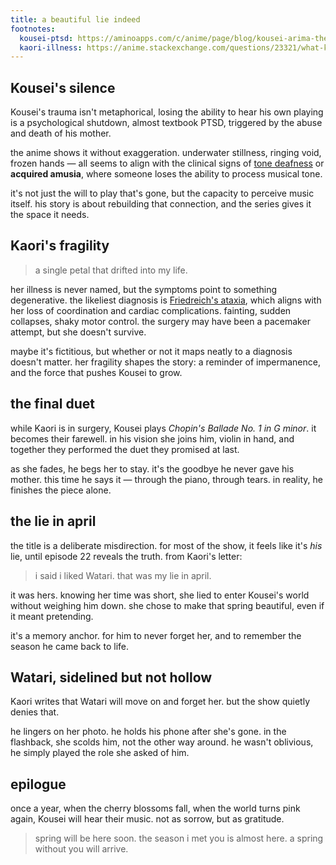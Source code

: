 ```yaml
---
title: a beautiful lie indeed
footnotes:
  kousei-ptsd: https://aminoapps.com/c/anime/page/blog/kousei-arima-the-struggle-of-ptsd/08tk_uKPrGbKX0dNxwn71BBop7BZ5q
  kaori-illness: https://anime.stackexchange.com/questions/23321/what-kind-of-illness-was-kaori-miyazono-suffering-from
---
```


## Kousei's silence

Kousei's trauma isn't metaphorical, losing the ability to hear his own playing is a psychological shutdown, almost textbook PTSD, triggered by the abuse and death of his mother.

the anime shows it without exaggeration. underwater stillness, ringing void, frozen hands — all seems to align with the clinical signs of [tone deafness](https://en.wikipedia.org/wiki/Amusia#Congenital_amusia) or **acquired amusia**, where someone loses the ability to process musical tone.

it's not just the will to play that's gone, but the capacity to perceive music itself. his story is about rebuilding that connection, and the series gives it the space it needs.

## Kaori's fragility

> a single petal that drifted into my life.

her illness is never named, but the symptoms point to something degenerative. the likeliest diagnosis is [Friedreich's ataxia](https://en.wikipedia.org/wiki/Friedreich%27s_ataxia), which aligns with her loss of coordination and cardiac complications. fainting, sudden collapses, shaky motor control. the surgery may have been a pacemaker attempt, but she doesn't survive.

maybe it's fictitious, but whether or not it maps neatly to a diagnosis doesn't matter. her fragility shapes the story: a reminder of impermanence, and the force that pushes Kousei to grow.

## the final duet

while Kaori is in surgery, Kousei plays *Chopin's Ballade No. 1 in G minor*. it becomes their farewell. in his vision she joins him, violin in hand, and together they performed the duet they promised at last.

as she fades, he begs her to stay. it's the goodbye he never gave his mother. this time he says it — through the piano, through tears. in reality, he finishes the piece alone.

## the lie in april

the title is a deliberate misdirection. for most of the show, it feels like it's *his* lie, until episode 22 reveals the truth. from Kaori's letter:

> i said i liked Watari. that was my lie in april.

it was hers. knowing her time was short, she lied to enter Kousei's world without weighing him down. she chose to make that spring beautiful, even if it meant pretending.

it's a memory anchor. for him to never forget her, and to remember the season he came back to life.

## Watari, sidelined but not hollow

Kaori writes that Watari will move on and forget her. but the show quietly denies that.

he lingers on her photo. he holds his phone after she's gone. in the flashback, she scolds him, not the other way around. he wasn't oblivious, he simply played the role she asked of him.

## epilogue

once a year, when the cherry blossoms fall, when the world turns pink again, Kousei will hear their music. not as sorrow, but as gratitude.

> spring will be here soon. the season i met you is almost here. a spring without you will arrive.

